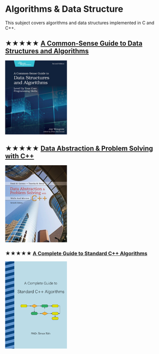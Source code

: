 # Algorithms & Data Structure

This subject covers algorithms and data structures implemented in C and C++.

## ★★★★★ [A Common-Sense Guide to Data Structures and Algorithms](../resources/9781680507225.md)
[<img alt="A Common-Sense Guide to Data Structures and Algorithms" src="../covers/9781680507225.jpg" width="200"/>](../resources/9781680507225.md)

## ★★★★★ [Data Abstraction & Problem Solving with C++](../resources/9780134463971.md)
[<img alt="Data Abstraction & Problem Solving with C++" src="../covers/9780134463971.jpg" width="200"/>](../resources/9780134463971.md)

### ★★★★★ [A Complete Guide to Standard C++ Algorithms](../resources/a-complete-guide-to-standard-cpp-algorithms.md)
[<img alt="A Complete Guide to Standard C++ Algorithms" src="../covers/a-complete-guide-to-standard-cpp-algorithms.png" width="200"/>](../resources/a-complete-guide-to-standard-cpp-algorithms.md)
